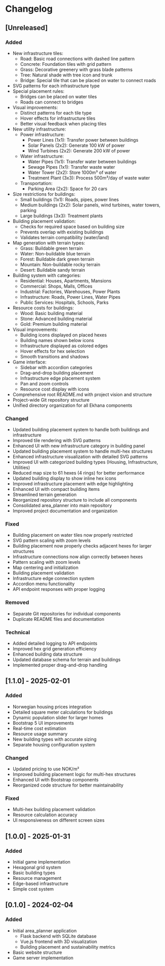 # Changelog

## [Unreleased]

### Added
- New infrastructure tiles:
  - Road: Basic road connections with dashed line pattern
  - Concrete: Foundation tiles with grid pattern
  - Grass: Decorative greenery with grass blade patterns
  - Tree: Natural shade with tree icon and trunk
  - Bridge: Special tile that can be placed on water to connect roads
- SVG patterns for each infrastructure type
- Special placement rules:
  - Bridges can be placed on water tiles
  - Roads can connect to bridges
- Visual improvements:
  - Distinct patterns for each tile type
  - Hover effects for infrastructure tiles
  - Better visual feedback when placing tiles
- New utility infrastructure:
  - Power infrastructure:
    - Power Lines (1x1): Transfer power between buildings
    - Solar Panels (2x2): Generate 100 kW of power
    - Wind Turbines (2x2): Generate 200 kW of power
  - Water infrastructure:
    - Water Pipes (1x1): Transfer water between buildings
    - Sewage Pipes (1x1): Transfer waste water
    - Water Tower (2x2): Store 1000m³ of water
    - Treatment Plant (3x3): Process 500m³/day of waste water
  - Transportation:
    - Parking Area (2x2): Space for 20 cars
- Size restrictions for buildings:
  - Small buildings (1x1): Roads, pipes, power lines
  - Medium buildings (2x2): Solar panels, wind turbines, water towers, parking
  - Large buildings (3x3): Treatment plants
- Building placement validation:
  - Checks for required space based on building size
  - Prevents overlap with existing buildings
  - Validates terrain compatibility (water/land)
- Map generation with terrain types:
  - Grass: Buildable green terrain
  - Water: Non-buildable blue terrain
  - Forest: Buildable dark green terrain
  - Mountain: Non-buildable rocky terrain
  - Desert: Buildable sandy terrain
- Building system with categories:
  - Residential: Houses, Apartments, Mansions
  - Commercial: Shops, Malls, Offices
  - Industrial: Factories, Warehouses, Power Plants
  - Infrastructure: Roads, Power Lines, Water Pipes
  - Public Services: Hospitals, Schools, Parks
- Resource costs for buildings:
  - Wood: Basic building material
  - Stone: Advanced building material
  - Gold: Premium building material
- Visual improvements:
  - Building icons displayed on placed hexes
  - Building names shown below icons
  - Infrastructure displayed as colored edges
  - Hover effects for hex selection
  - Smooth transitions and shadows
- Game interface:
  - Sidebar with accordion categories
  - Drag-and-drop building placement
  - Infrastructure edge placement system
  - Pan and zoom controls
  - Resource cost display with icons
- Comprehensive root README.md with project vision and structure
- Project-wide Git repository structure
- Unified directory organization for all Ekhana components

### Changed
- Updated building placement system to handle both buildings and infrastructure
- Improved tile rendering with SVG patterns
- Enhanced UI with new infrastructure category in building panel
- Updated building placement system to handle multi-hex structures
- Enhanced infrastructure visualization with detailed SVG patterns
- Improved UI with categorized building types (Housing, Infrastructure, Utilities)
- Reduced map size to 61 hexes (4 rings) for better performance
- Updated building display to show inline hex icons
- Improved infrastructure placement with edge highlighting
- Enhanced UI with compact building items
- Streamlined terrain generation
- Reorganized repository structure to include all components
- Consolidated area_planner into main repository
- Improved project documentation and organization

### Fixed
- Building placement on water tiles now properly restricted
- SVG pattern scaling with zoom levels
- Building placement now properly checks adjacent hexes for larger structures
- Infrastructure connections now align correctly between hexes
- Pattern scaling with zoom levels
- Map centering and initialization
- Building placement validation
- Infrastructure edge connection system
- Accordion menu functionality
- API endpoint responses with proper logging

### Removed
- Separate Git repositories for individual components
- Duplicate README files and documentation

### Technical
- Added detailed logging to API endpoints
- Improved hex grid generation efficiency
- Enhanced building data structure
- Updated database schema for terrain and buildings
- Implemented proper drag-and-drop handling

## [1.1.0] - 2025-02-01

### Added
- Norwegian housing prices integration
- Detailed square meter calculations for buildings
- Dynamic population slider for larger homes
- Bootstrap 5 UI improvements
- Real-time cost estimation
- Resource usage summary
- New building types with accurate sizing
- Separate housing configuration system

### Changed
- Updated pricing to use NOK/m²
- Improved building placement logic for multi-hex structures
- Enhanced UI with Bootstrap components
- Reorganized code structure for better maintainability

### Fixed
- Multi-hex building placement validation
- Resource calculation accuracy
- UI responsiveness on different screen sizes

## [1.0.0] - 2025-01-31

### Added
- Initial game implementation
- Hexagonal grid system
- Basic building types
- Resource management
- Edge-based infrastructure
- Simple cost system

## [0.1.0] - 2024-02-04

### Added
- Initial area_planner application
  - Flask backend with SQLite database
  - Vue.js frontend with 3D visualization
  - Building placement and sustainability metrics
- Basic website structure
- Game server implementation
